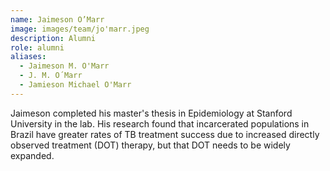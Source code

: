 ```yaml
---
name: Jaimeson O’Marr
image: images/team/jo'marr.jpeg
description: Alumni
role: alumni
aliases:
  - Jaimeson M. O'Marr
  - J. M. O´Marr
  - Jamieson Michael O'Marr
---
```


Jaimeson completed his master's thesis in Epidemiology at Stanford University in the lab. His research found that incarcerated populations in Brazil have greater rates of TB treatment success due to increased directly observed treatment (DOT) therapy, but that DOT needs to be widely expanded.